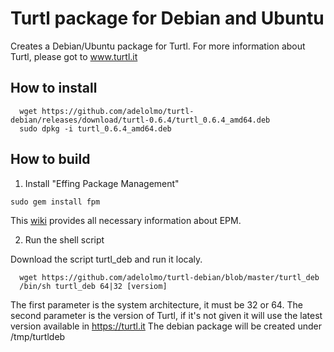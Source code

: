 # Turtl package for Debian and Ubuntu

Creates a Debian/Ubuntu package for Turtl. 
For more information about Turtl, please got to www.turtl.it

## How to install

```
  wget https://github.com/adelolmo/turtl-debian/releases/download/turtl-0.6.4/turtl_0.6.4_amd64.deb
  sudo dpkg -i turtl_0.6.4_amd64.deb
```

## How to build

1. Install "Effing Package Management"
  ```
  sudo gem install fpm
  ```
  This [wiki](https://github.com/jordansissel/fpm/wiki) provides all necessary information about EPM.

2. Run the shell script

  Download the script turtl_deb and run it localy.
  ```
    wget https://github.com/adelolmo/turtl-debian/blob/master/turtl_deb
    /bin/sh turtl_deb 64|32 [versiom]
  ```
  The first parameter is the system architecture, it must be 32 or 64. The second parameter is the version of Turtl, if it's not given it will use the latest version available in https://turtl.it
  The debian package will be created under /tmp/turtldeb
